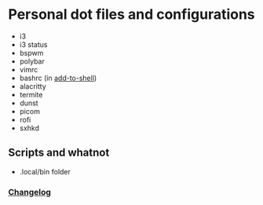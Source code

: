 # Personal dot files and configurations

* i3
* i3 status
* bspwm
* polybar
* vimrc
* bashrc (in [add-to-shell](add-to-shell))
* alacritty
* termite
* dunst
* picom
* rofi
* sxhkd

## Scripts and whatnot

* .local/bin folder

### [Changelog](CHANGELOG.md)
